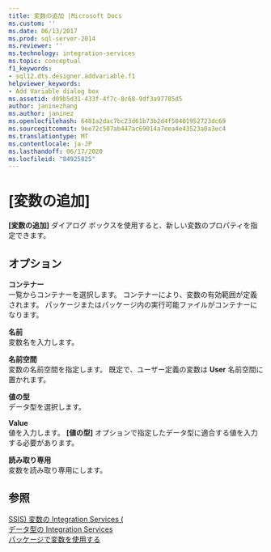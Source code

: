 ```yaml
---
title: 変数の追加 |Microsoft Docs
ms.custom: ''
ms.date: 06/13/2017
ms.prod: sql-server-2014
ms.reviewer: ''
ms.technology: integration-services
ms.topic: conceptual
f1_keywords:
- sql12.dts.designer.addvariable.f1
helpviewer_keywords:
- Add Variable dialog box
ms.assetid: d09b5d31-433f-4f7c-8c68-9df3a97785d5
author: janinezhang
ms.author: janinez
ms.openlocfilehash: 6481a2dac7bc23d61b73b2d4f50401952723dc69
ms.sourcegitcommit: 9ee72c507ab447ac69014a7eea4e43523a0a3ec4
ms.translationtype: MT
ms.contentlocale: ja-JP
ms.lasthandoff: 06/17/2020
ms.locfileid: "84925825"
---
```

# <a name="add-variable"></a>[変数の追加]
  **[変数の追加]** ダイアログ ボックスを使用すると、新しい変数のプロパティを指定できます。  
  
## <a name="options"></a>オプション  
 **コンテナー**  
 一覧からコンテナーを選択します。 コンテナーにより、変数の有効範囲が定義されます。 パッケージまたはパッケージ内の実行可能ファイルがコンテナーになります。  
  
 **名前**  
 変数名を入力します。  
  
 **名前空間**  
 変数の名前空間を指定します。 既定で、ユーザー定義の変数は **User** 名前空間に置かれます。  
  
 **値の型**  
 データ型を選択します。  
  
 **Value**  
 値を入力します。 **[値の型]** オプションで指定したデータ型に適合する値を入力する必要があります。  
  
 **読み取り専用**  
 変数を読み取り専用にします。  
  
## <a name="see-also"></a>参照  
 [SSIS&#41; 変数の Integration Services &#40;](integration-services-ssis-variables.md)   
 [データ型の Integration Services](data-flow/integration-services-data-types.md)   
 [パッケージで変数を使用する](../../2014/integration-services/use-variables-in-packages.md)  
  
  

